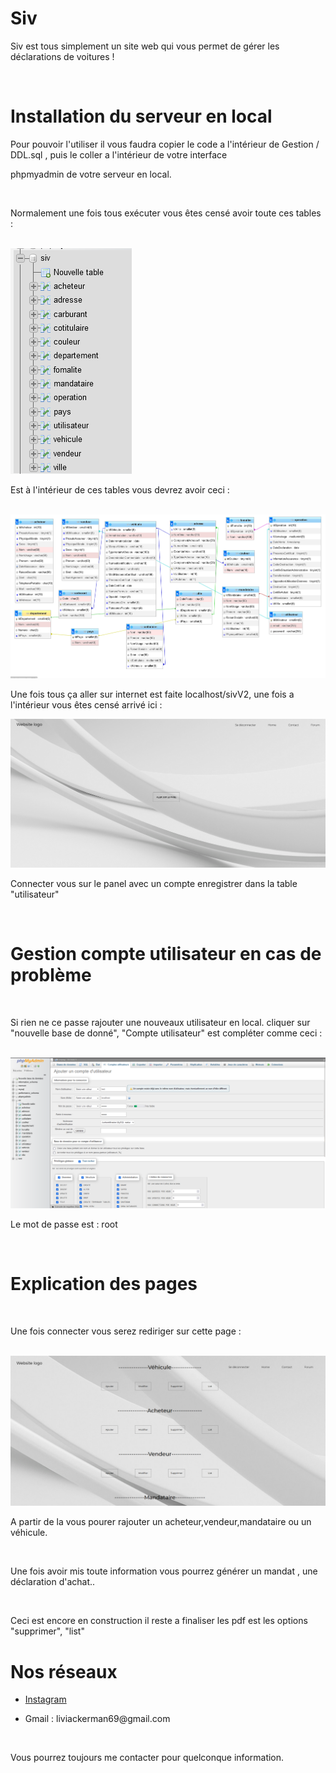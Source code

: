<h1>Siv</h1>
<p>Siv est tous simplement un site web qui vous permet de gérer les déclarations de voitures !</p>
<br>
<h1>Installation du serveur en local</h1>
<p>Pour pouvoir l'utiliser il vous faudra copier le code a l'intérieur de Gestion / DDL.sql , puis le coller a l'intérieur de votre interface 
<br>
<p>phpmyadmin de votre serveur en local.</p>
<br>
<p>Normalement une fois tous exécuter vous êtes censé avoir toute ces tables :</p>
<br>
<img src="src/Table.png">
<br>
<p>Est à l'intérieur de ces tables vous devrez avoir ceci :</p>
<br>
<img src="src/Champs.png">
<p>Une fois tous ça aller sur internet est faite localhost/sivV2, une fois a l'intérieur vous êtes censé arrivé ici :</p>
<img src="src/Acceuille.png">
<br>
<p>Connecter vous sur le panel avec un compte enregistrer dans la table "utilisateur"</p>
<br>
<h1>Gestion compte utilisateur en cas de problème</h1>
<br>
<p>Si rien ne ce passe rajouter une nouveaux utilisateur en local. cliquer sur "nouvelle base de donné", "Compte utilisateur" est compléter comme ceci :</p>
<br>
<img src="src/Compte.png">
<br>
<p>Le mot de passe est : root</p>
<br>
<h1>Explication des pages</h1>
<br>
<p>Une fois connecter vous serez rediriger sur cette page :</p>
<br>
<img src="src/panel.png">
<br>
<p>A partir de la vous pourer rajouter un acheteur,vendeur,mandataire ou un véhicule.</p>
<br>
<p>Une fois avoir mis toute information vous pourrez générer un mandat , une déclaration d'achat..</p>
<br>
<p>Ceci est encore en construction il reste a finaliser les pdf est les options "supprimer", "list"</p>

<h1>Nos réseaux</h1>
    <ul>
        <li><a href="https://www.instagram.com/rayan_el_man/">Instagram</a></li>
        <li><p>Gmail : liviackerman69@gmail.com </p></li>
    </ul>
    <br>
    <p>Vous pourrez toujours me contacter pour quelconque information.</p>

